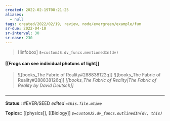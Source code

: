 ```yaml
---
created: 2022-02-19T08:21:25 
aliases:
  - null
tags: created/2022/02/19, review, node/evergreen/example/fun
sr-due: 2022-04-10
sr-interval: 30
sr-ease: 230
---
```

> [!infobox]
`$=customJS.dv_funcs.mentionedIn(dv)`

#### [[Frogs can see individual photons of light]] 

> ![[books_The Fabric of Reality#288838122q]]
> ![[books_The Fabric of Reality#288838126q]]
> <cite>[[books_The Fabric of Reality|The Fabric of Reality by David Deutsch]]</cite>

### <hr class="footnote"/>

**Status**:: #EVER/SEED 
*edited `=this.file.mtime`*

**Topics**:: [[physics]], [[Biology]]
*`$=customJS.dv_funcs.outlinedIn(dv, this)`*
